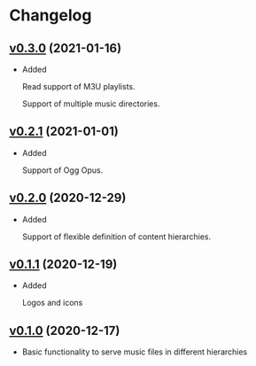 # Changelog

## [v0.3.0](https://gitlab.com/mipimipi/muserv/-/tags/v0.3.0) (2021-01-16)

* Added

  Read support of M3U playlists.

  Support of multiple music directories.


## [v0.2.1](https://gitlab.com/mipimipi/muserv/-/tags/v0.2.1) (2021-01-01)

* Added

  Support of Ogg Opus.

## [v0.2.0](https://gitlab.com/mipimipi/muserv/-/tags/v0.2.0) (2020-12-29)

* Added

  Support of flexible definition of content hierarchies.

## [v0.1.1](https://gitlab.com/mipimipi/muserv/-/tags/v0.1.1) (2020-12-19)

* Added

  Logos and icons


## [v0.1.0](https://gitlab.com/mipimipi/muserv/-/tags/v0.1.0) (2020-12-17)

* Basic functionality to serve music files in different hierarchies
